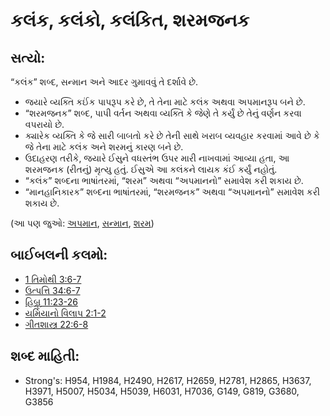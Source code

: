 # કલંક, કલંકો, કલંકિત, શરમજનક 

## સત્યો: 

“કલંક” શબ્દ, સન્માન અને આદર ગુમાવવું તે દર્શાવે છે.

* જયારે વ્યક્તિ કઈંક પાપરૂપ કરે છે, તે તેના માટે કલંક અથવા અપમાનરૂપ બને છે.
* “શરમજનક” શબ્દ, પાપી વર્તન અથવા વ્યક્તિ કે જેણે તે કર્યું છે તેનું વર્ણન કરવા વપરાયો છે.
* ક્યારેક વ્યક્તિ કે જે સારી બાબતો કરે છે તેની સાથે ખરાબ વ્યવહાર કરવામાં આવે છે કે જે તેના માટે કલંક અને શરમનું કારણ બને છે.
* ઉદાહરણ તરીકે, જયારે ઈસુને વધસ્તંભ ઉપર મારી નાખવામાં આવ્યા હતા, આ શરમજનક (રીતનું) મૃત્યુ હતું. ઈસુએ આ કલંકને લાયક કંઈ કર્યું નહોતું.
* “કલંક” શબ્દના ભાષાંતરમાં, “શરમ” અથવા “અપમાનનો” સમાવેશ કરી શકાય છે.
* “માનહાનિકારક” શબ્દના ભાષાંતરમાં, “શરમજનક” અથવા “અપમાનનો” સમાવેશ કરી શકાય છે.

(આ પણ જુઓ: [અપમાન](../other/dishonor.md), [સન્માન](../kt/honor.md), [શરમ](../other/shame.md))

## બાઈબલની કલમો: 

* [1 તિમોથી 3:6-7](rc://gu/tn/help/1ti/03/06)
* [ઉત્પત્તિ 34:6-7](rc://gu/tn/help/gen/34/06)
* [હિબ્રૂ 11:23-26](rc://gu/tn/help/heb/11/23)
* [યર્મિયાનો વિલાપ 2:1-2](rc://gu/tn/help/lam/02/01)
* [ગીતશાસ્ત્ર 22:6-8](rc://gu/tn/help/psa/022/006)

## શબ્દ માહિતી: 

* Strong's: H954, H1984, H2490, H2617, H2659, H2781, H2865, H3637, H3971, H5007, H5034, H5039, H6031, H7036, G149, G819, G3680, G3856
